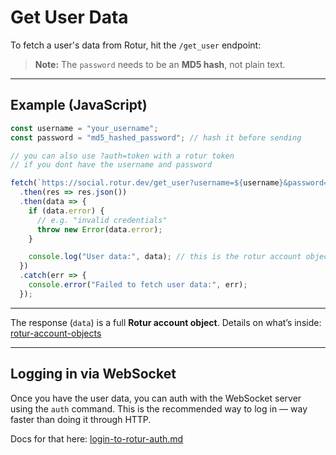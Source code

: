 # Get User Data

To fetch a user's data from Rotur, hit the `/get_user` endpoint:

> **Note:** The `password` needs to be an **MD5 hash**, not plain text.

***

## Example (JavaScript)

```js
const username = "your_username";
const password = "md5_hashed_password"; // hash it before sending

// you can also use ?auth=token with a rotur token
// if you dont have the username and password

fetch(`https://social.rotur.dev/get_user?username=${username}&password=${password}`)
  .then(res => res.json())
  .then(data => {
    if (data.error) {
      // e.g. "invalid credentials"
      throw new Error(data.error);
    }

    console.log("User data:", data); // this is the rotur account object
  })
  .catch(err => {
    console.error("Failed to fetch user data:", err);
  });
```

***

The response (`data`) is a full **Rotur account object**. Details on what’s inside: [rotur-account-objects](../../my-account/rotur-account-objects/)

***

## Logging in via WebSocket

Once you have the user data, you can auth with the WebSocket server using the `auth` command. This is the recommended way to log in — way faster than doing it through HTTP.

Docs for that here: [login-to-rotur-auth.md](../websocket-commands/login-to-rotur-auth.md)
